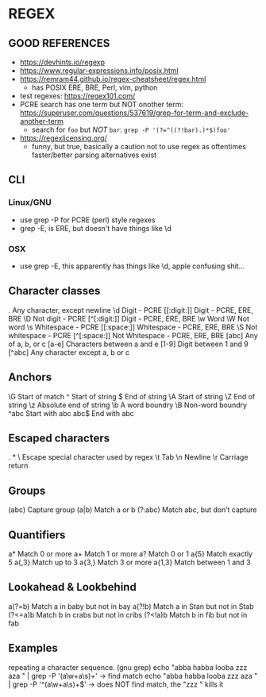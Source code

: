 # REGEX

## GOOD REFERENCES
- https://devhints.io/regexp
- https://www.regular-expressions.info/posix.html
- https://remram44.github.io/regex-cheatsheet/regex.html
    - has POSIX ERE, BRE, Perl, vim, python
- test regexes: https://regex101.com/
- PCRE search has one term but NOT onother term: https://superuser.com/questions/537619/grep-for-term-and-exclude-another-term
    - search for `foo` but *NOT* `bar`: `grep -P '(?=^((?!bar).)*$)foo'`
- https://regexlicensing.org/
    - funny, but true, basically a caution not to use regex as oftentimes faster/better parsing alternatives exist

## CLI
### Linux/GNU
- use grep -P for PCRE (perl) style regexes
- grep -E, is ERE, but doesn't have things like \d
### OSX
- use grep -E, this apparently has things like \d, apple confusing shit...


## Character classes
.	Any character, except newline
\d	Digit           - PCRE
[[:digit:]] Digit   - PCRE, ERE, BRE
\D	Not digit        - PCRE
[^[:digit:]] Digit   - PCRE, ERE, BRE
\w	Word
\W	Not word
\s	Whitespace               - PCRE
[[:space:]] Whitespace       - PCRE, ERE, BRE
\S	Not whitespace           - PCRE
[^[:space:]] Not Whitespace  - PCRE, ERE, BRE
[abc]	Any of a, b, or c
[a-e]	Characters between a and e
[1-9]	Digit between 1 and 9
[^abc]	Any character except a, b or c

## Anchors
\G	Start of match
^	Start of string
$	End of string
\A	Start of string
\Z	End of string
\z	Absolute end of string
\b	A word boundry
\B	Non-word boundry
^abc	Start with abc
abc$	End with abc

## Escaped characters
\. \* \\	Escape special character used by regex
\t	Tab
\n	Newline
\r	Carriage return

## Groups
(abc)	Capture group
(a|b)	Match a or b
(?:abc)	Match abc, but don’t capture

## Quantifiers
a*	Match 0 or more
a+	Match 1 or more
a?	Match 0 or 1
a{5}	Match exactly 5
a{,3}	Match up to 3
a{3,}	Match 3 or more
a{1,3}	Match between 1 and 3

## Lookahead & Lookbehind
a(?=b)	Match a in baby but not in bay
a(?!b)	Match a in Stan but not in Stab
(?<=a)b	Match b in crabs but not in cribs
(?<!a)b	Match b in fib but not in fab

## Examples
repeating a character sequence. (gnu grep)
echo "abba habba looba zzz aza " | grep -P '(a\w+a\s)+'   -> find match
echo "abba habba looba zzz aza " | grep -P '^(a\w+a\s)+$'   -> does NOT find match, the "zzz " kills it
